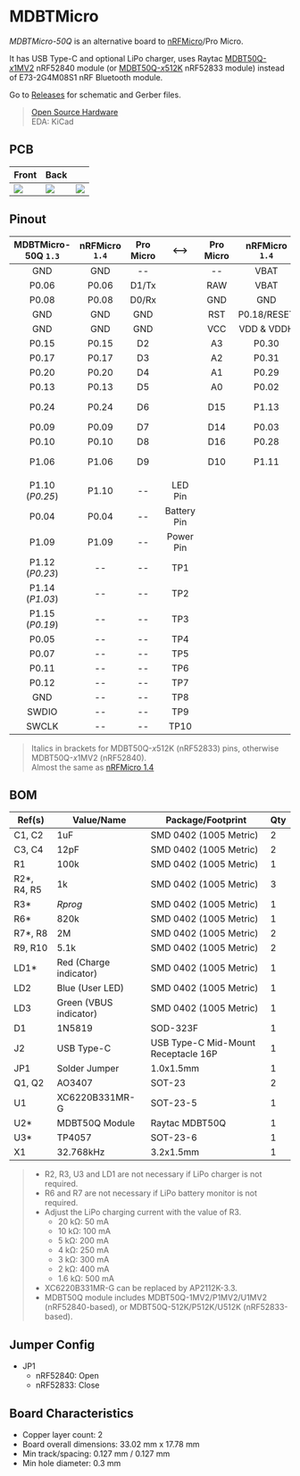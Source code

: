 # MDBTMicro
*MDBTMicro-50Q* is an alternative board to [nRFMicro](https://github.com/joric/nrfmicro)/Pro Micro.

It has USB Type-C and optional LiPo charger, uses Raytac [MDBT50Q-*x*1MV2](https://www.raytac.com/product/ins.php?index_id=24) nRF52840 module (or [MDBT50Q-*x*512K](https://www.raytac.com/product/ins.php?index_id=95) nRF52833 module) instead of E73-2G4M08S1 nRF Bluetooth module.

Go to [Releases](https://github.com/ziteh/mdbt-micro/releases) for schematic and Gerber files.

> [Open Source Hardware](https://www.oshwa.org/definition/)  
> EDA: KiCad  

## PCB
| Front                                | Back                                 |                                      |
| ------------------------------------ | ------------------------------------ | ------------------------------------ |
| ![](https://i.imgur.com/tczSb7E.jpg) | ![](https://i.imgur.com/F20Lko3.jpg) | ![](https://i.imgur.com/hpRaWwL.png) |

## Pinout
| MDBTMicro-50Q `1.3` | nRFMicro `1.4` | Pro Micro |    <-->     | Pro Micro | nRFMicro `1.4` | MDBTMicro-50Q `1.3` |
| :-----------------: | :------------: | :-------: | :---------: | :-------: | :------------: | :-----------------: |
|         GND         |      GND       |    --     |             |    --     |      VBAT      |        VBAT         |
|        P0.06        |     P0.06      |   D1/Tx   |             |    RAW    |      VBAT      |     VBUS (USB)      |
|        P0.08        |     P0.08      |   D0/Rx   |             |    GND    |      GND       |         GND         |
|         GND         |      GND       |    GND    |             |    RST    |  P0.18/RESET   |     P0.18/RESET     |
|         GND         |      GND       |    GND    |             |    VCC    |   VDD & VDDH   |     VDD & VDDH      |
|        P0.15        |     P0.15      |    D2     |             |    A3     |     P0.30      |        P0.30        |
|        P0.17        |     P0.17      |    D3     |             |    A2     |     P0.31      |        P0.31        |
|        P0.20        |     P0.20      |    D4     |             |    A1     |     P0.29      |        P0.29        |
|        P0.13        |     P0.13      |    D5     |             |    A0     |     P0.02      |        P0.02        |
|        P0.24        |     P0.24      |    D6     |             |    D15    |     P1.13      |   P1.13 (*P1.05*)   |
|        P0.09        |     P0.09      |    D7     |             |    D14    |     P0.03      |        P0.03        |
|        P0.10        |     P0.10      |    D8     |             |    D16    |     P0.28      |        P0.28        |
|        P1.06        |     P1.06      |    D9     |             |    D10    |     P1.11      |   P1.11 (*P1.04*)   |
|                     |                |           |             |           |                |                     |
|   P1.10 (*P0.25*)   |     P1.10      |    --     |   LED Pin   |           |                |                     |
|        P0.04        |     P0.04      |    --     | Battery Pin |           |                |                     |
|        P1.09        |     P1.09      |    --     |  Power Pin  |           |                |                     |
|   P1.12 (*P0.23*)   |       --       |    --     |     TP1     |           |                |                     |
|   P1.14 (*P1.03*)   |       --       |    --     |     TP2     |           |                |                     |
|   P1.15 (*P0.19*)   |       --       |    --     |     TP3     |           |                |                     |
|        P0.05        |       --       |    --     |     TP4     |           |                |                     |
|        P0.07        |       --       |    --     |     TP5     |           |                |                     |
|        P0.11        |       --       |    --     |     TP6     |           |                |                     |
|        P0.12        |       --       |    --     |     TP7     |           |                |                     |
|         GND         |       --       |    --     |     TP8     |           |                |                     |
|        SWDIO        |       --       |    --     |     TP9     |           |                |                     |
|        SWCLK        |       --       |    --     |    TP10     |           |                |                     |

> Italics in brackets for MDBT50Q-*x*512K (nRF52833) pins, otherwise MDBT50Q-*x*1MV2 (nRF52840).  
> Almost the same as [nRFMicro 1.4](https://github.com/joric/nrfmicro/releases/tag/1.4)

## BOM
| Ref(s)       | Value/Name             | Package/Footprint                   | Qty |
| ------------ | ---------------------- | ----------------------------------- | --- |
| C1, C2       | 1uF                    | SMD 0402 (1005 Metric)              | 2   |
| C3, C4       | 12pF                   | SMD 0402 (1005 Metric)              | 2   |
| R1           | 100k                   | SMD 0402 (1005 Metric)              | 1   |
| R2\*, R4, R5 | 1k                     | SMD 0402 (1005 Metric)              | 3   |
| R3\*         | *Rprog*                | SMD 0402 (1005 Metric)              | 1   |
| R6\*         | 820k                   | SMD 0402 (1005 Metric)              | 1   |
| R7\*, R8     | 2M                     | SMD 0402 (1005 Metric)              | 2   |
| R9, R10      | 5.1k                   | SMD 0402 (1005 Metric)              | 2   |
| LD1\*        | Red (Charge indicator) | SMD 0402 (1005 Metric)              | 1   |
| LD2          | Blue (User LED)        | SMD 0402 (1005 Metric)              | 1   |
| LD3          | Green (VBUS indicator) | SMD 0402 (1005 Metric)              | 1   |
| D1           | 1N5819                 | SOD-323F                            | 1   |
| J2           | USB Type-C             | USB Type-C Mid-Mount Receptacle 16P | 1   |
| JP1          | Solder Jumper          | 1.0x1.5mm                           | 1   |
| Q1, Q2       | AO3407                 | SOT-23                              | 2   |
| U1           | XC6220B331MR-G         | SOT-23-5                            | 1   |
| U2\*         | MDBT50Q Module         | Raytac MDBT50Q                      | 1   |
| U3\*         | TP4057                 | SOT-23-6                            | 1   |
| X1           | 32.768kHz              | 3.2x1.5mm                           | 1   |

> - R2, R3, U3 and LD1 are not necessary if LiPo charger is not required. 
> - R6 and R7 are not necessary if LiPo battery monitor is not required.
> - Adjust the LiPo charging current with the value of R3.
>   - 20 kΩ: 50 mA
>   - 10 kΩ: 100 mA
>   - 5 kΩ: 200 mA
>   - 4 kΩ: 250 mA
>   - 3 kΩ: 300 mA
>   - 2 kΩ: 400 mA
>   - 1.6 kΩ: 500 mA 
> - XC6220B331MR-G can be replaced by AP2112K-3.3.
> - MDBT50Q module includes MDBT50Q-1MV2/P1MV2/U1MV2 (nRF52840-based), or MDBT50Q-512K/P512K/U512K (nRF52833-based).

## Jumper Config
- JP1
  - nRF52840: Open
  - nRF52833: Close

## Board Characteristics
- Copper layer count: 2
- Board overall dimensions: 33.02 mm x 17.78 mm
- Min track/spacing: 0.127 mm / 0.127 mm
- Min hole diameter: 0.3 mm

